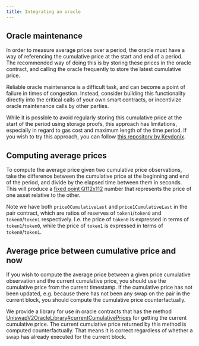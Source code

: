 ```yaml
---
title: Integrating an oracle
---
```

## Oracle maintenance

In order to measure average prices over a period, the oracle must have a way
of referencing the cumulative price at the start and end of a period.
The recommended way of doing this is by storing these prices in the oracle contract,
and calling the oracle frequently to store the latest cumulative price.

Reliable oracle maintenance is a difficult task,
and can become a point of failure in times of congestion. 
Instead, consider building this functionality directly into the 
critical calls of your own smart contracts, or incentivize oracle 
maintenance calls by other parties.

While it is possible to avoid regularly storing this cumulative price at the
start of the period using storage proofs, this approach has limitations,
especially in regard to gas cost and maximum length of the time period.
If you wish to try this approach, you can follow 
[this repository by Keydonix](https://github.com/Keydonix/uniswap-oracle/). 

## Computing average prices

To compute the average price given two cumulative price observations, take the difference between
the cumulative price at the beginning and end of the period, and 
divide by the elapsed time between them in seconds. This will produce a 
[fixed point Q112x112](https://en.wikipedia.org/wiki/Fixed-point_arithmetic#Notation)
number that represents the price of one asset relative to the other.

Note we have both `price0CumulativeLast` and `price1CumulativeLast` in the pair contract, which are ratios of reserves
of `token1`/`token0` and `token0`/`token1` respectively. I.e. the price of `token0` is expressed in terms of 
`token1`/`token0`, while the price of `token1` is expressed in terms of `token0`/`token1`.

## Average price between cumulative price and now

If you wish to compute the average price between a given price cumulative observation and the current cumulative price,
you should use the cumulative price from the current timestamp. If the cumulative price has not been updated,
e.g. because there has not been any swap on the pair in the current block, you should compute the cumulative price
counterfactually.

We provide a library for use in oracle contracts that has the method
[UniswapV2OracleLibrary#currentCumulativePrices](https://github.com/Uniswap/uniswap-v2-periphery/blob/master/contracts/libraries/UniswapV2OracleLibrary.sol#L16)
for getting the current cumulative price. The current cumulative price returned by this method is computed counterfactually.
That means it is correct regardless of whether a swap has already executed for the current block. 

